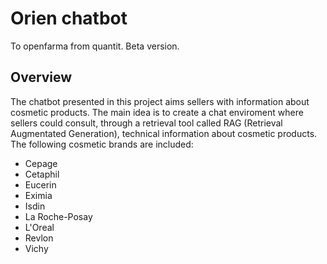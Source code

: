 # Orien chatbot
To openfarma from quantit. Beta version.

## Overview
The chatbot presented in this project aims sellers with information about cosmetic products. The main idea is to create a chat enviroment where sellers could consult, through a retrieval tool called RAG (Retrieval Augmentated Generation), technical information about cosmetic products. The following cosmetic brands are included:
- Cepage
- Cetaphil
- Eucerin
- Eximia
- Isdin
- La Roche-Posay
- L'Oreal
- Revlon
- Vichy
